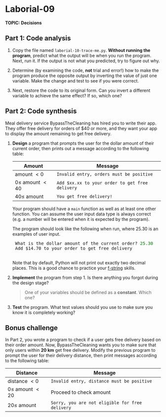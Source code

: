 # Laborial-09

**TOPIC: Decisions**

<!-- Note: combo of COMP 1631 and F21 1501 -->

## Part 1: Code analysis
1. Copy the file named `laborial-10-trace-me.py`. **Without running the program**, predict what the output will be when you run the program. Next, run it. If the output is not what you predicted, try to figure out why.

2. Determine (by examining the code, **not** trial and error!) how to make the program produce the opposite output by inverting the value of just one variable. Make the change and test to see if you were correct.

3. Next, restore the code to its original form. Can you invert a different variable to achieve the same effect? If so, which one?

## Part 2: Code synthesis
Meal delivery service BypassTheCleaning has hired you to write their app. They offer free delivery for orders of \$40 or more, and they want your app to display the amount remaining to get free delivery.

1. **Design** a program that prompts the user for the dollar amount of their current order, then prints out a message according to the following table:

    | Amount                   | Message                                         |
    | ------------------------ | ----------------------------------------------- |
    | amount $\lt 0$           | `Invalid entry, orders must be positive`        |
    | $0 \leq$ amount $\lt 40$ | `Add $xx.xx to your order to get free delivery` |
    | $40 \leq$ amount         | `You get free delivery!`                        |
    
    Your program should have a `main` function as well as at least one other function. You can assume the user input data type is always correct (e.g. a number will be entered when it is expected by the program).

    The program should look like the following when run, where 25.30 is an examples of user input.

    <pre>
    What is the dollar amount of the current order? <span style="color: green">25.30</span>
    Add $14.70 to your order to get free delivery
    </pre>

    Note that by default, Python will not print out exactly two decimal places. This is a good chance to practice your [f-string](https://docs.python.org/3/tutorial/inputoutput.html#tut-f-strings) skills.

2. **Implement** the program from step 1. Is there anything you forgot during the design stage?
   > One of your variables should be defined as a **constant**. Which one?
3. **Test** the program. What test values should you use to make sure you know it is completely working?

## Bonus challenge
In Part 2, you wrote a program to check if a user gets free delivery based on their order amount. Now, BypassTheCleaning wants you to make sure that only users within **20 km** get free delivery. Modify the previous program to prompt the user for their delivery distance, then print messages according to the following table:

| Distance                 | Message                                         |
| ------------------------ | ----------------------------------------------- |
| distance $\lt 0$         | `Invalid entry, distance must be positive`      |
| $0 \leq$ amount $\lt 20$ | Proceed to check amount                         |
| $20 \leq$ amount         | `Sorry, you are not eligible for free delivery` |
